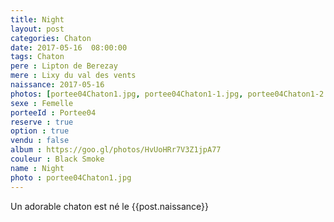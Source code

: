 ```yaml
---
title: Night
layout: post
categories: Chaton
date: 2017-05-16  08:00:00
tags: Chaton
pere : Lipton de Berezay
mere : Lixy du val des vents
naissance: 2017-05-16
photos: [portee04Chaton1.jpg, portee04Chaton1-1.jpg, portee04Chaton1-2.jpg, portee04Chaton1-3.jpg]
sexe : Femelle
porteeId : Portee04
reserve : true
option : true
vendu : false
album : https://goo.gl/photos/HvUoHRr7V3Z1jpA77
couleur : Black Smoke
name : Night
photo : portee04Chaton1.jpg
---
```


Un adorable chaton est né le {{post.naissance}}
